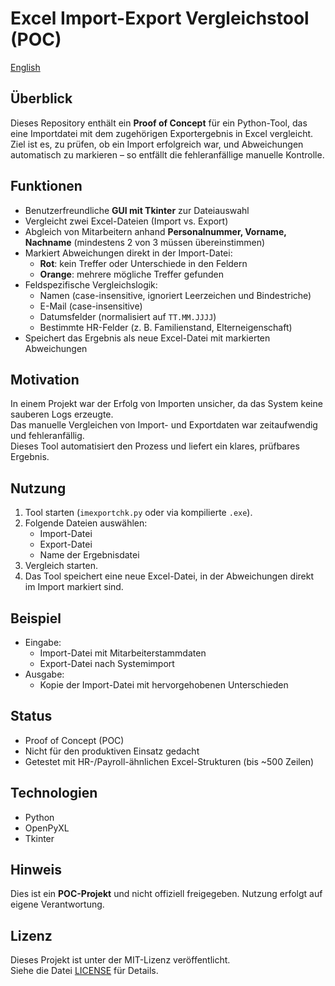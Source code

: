 # Excel Import-Export Vergleichstool (POC)
[English](README_en.md)

## Überblick
Dieses Repository enthält ein **Proof of Concept** für ein Python-Tool, das eine Importdatei mit dem zugehörigen Exportergebnis in Excel vergleicht.  
Ziel ist es, zu prüfen, ob ein Import erfolgreich war, und Abweichungen automatisch zu markieren – so entfällt die fehleranfällige manuelle Kontrolle.

## Funktionen
- Benutzerfreundliche **GUI mit Tkinter** zur Dateiauswahl  
- Vergleicht zwei Excel-Dateien (Import vs. Export)  
- Abgleich von Mitarbeitern anhand **Personalnummer, Vorname, Nachname** (mindestens 2 von 3 müssen übereinstimmen)  
- Markiert Abweichungen direkt in der Import-Datei:
  - **Rot**: kein Treffer oder Unterschiede in den Feldern  
  - **Orange**: mehrere mögliche Treffer gefunden  
- Feldspezifische Vergleichslogik:
  - Namen (case-insensitive, ignoriert Leerzeichen und Bindestriche)  
  - E-Mail (case-insensitive)  
  - Datumsfelder (normalisiert auf `TT.MM.JJJJ`)  
  - Bestimmte HR-Felder (z. B. Familienstand, Elterneigenschaft)  
- Speichert das Ergebnis als neue Excel-Datei mit markierten Abweichungen  

## Motivation
In einem Projekt war der Erfolg von Importen unsicher, da das System keine sauberen Logs erzeugte.  
Das manuelle Vergleichen von Import- und Exportdaten war zeitaufwendig und fehleranfällig.  
Dieses Tool automatisiert den Prozess und liefert ein klares, prüfbares Ergebnis.

## Nutzung
1. Tool starten (`imexportchk.py` oder via kompilierte `.exe`).  
2. Folgende Dateien auswählen:
   - Import-Datei  
   - Export-Datei  
   - Name der Ergebnisdatei  
3. Vergleich starten.  
4. Das Tool speichert eine neue Excel-Datei, in der Abweichungen direkt im Import markiert sind.

## Beispiel
- Eingabe:  
  - Import-Datei mit Mitarbeiterstammdaten  
  - Export-Datei nach Systemimport  
- Ausgabe:  
  - Kopie der Import-Datei mit hervorgehobenen Unterschieden  

## Status
- Proof of Concept (POC)  
- Nicht für den produktiven Einsatz gedacht  
- Getestet mit HR-/Payroll-ähnlichen Excel-Strukturen (bis ~500 Zeilen)  

## Technologien
- Python  
- OpenPyXL  
- Tkinter  

## Hinweis
Dies ist ein **POC-Projekt** und nicht offiziell freigegeben. Nutzung erfolgt auf eigene Verantwortung.

## Lizenz
Dieses Projekt ist unter der MIT-Lizenz veröffentlicht.  
Siehe die Datei [LICENSE](LICENSE) für Details.
